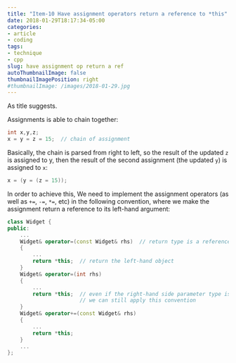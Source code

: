 ```yaml
---
title: "Item-10 Have assignment operators return a reference to *this"
date: 2018-01-29T18:17:34-05:00
categories:
- article
- coding
tags:
- technique
- cpp
slug: have assignment op return a ref
autoThumbnailImage: false
thumbnailImagePosition: right
#thumbnailImage: /images/2018-01-29.jpg
---
```


As title suggests.
<!--more-->

Assignments is able to chain together:

```cpp
int x,y,z;
x = y = z = 15;  // chain of assignment
```

Basically, the chain is parsed from right to left, so the result of the updated `z` is assigned to y, then the result of the second assignment (the updated `y`) is assigned to `x`:

```cpp
x = (y = (z = 15));
```

In order to achieve this, We need to implement the assignment operators (as well as `+=`, `-=`, `*=`, etc) in the following convention, where we make the assignment return a reference to its left-hand argument:

```cpp
class Widget {
public:
    ...
    Widget& operator=(const Widget& rhs)  // return type is a reference to the current class
    {
        ...
        return *this;  // return the left-hand object
    }
    Widget& operator=(int rhs)
    {
        ...
        return *this;  // even if the right-hand side parameter type is unconventianal
                       // we can still apply this convention
    }
    Widget& operator+=(const Widget& rhs)
    {
        ...
        return *this;
    }
    ...
};
```

